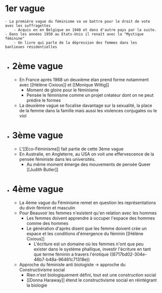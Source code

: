 # 1er vague
	- La première vague du féminisme va se battre pour le droit de vote avec les suffragettes
		- Acquis en en Belgique en 1948 et dans d'autre pays par la suite.
	- Dans les années 1950 au Etats-Unis il renaît avec la "Mystique féminine"
		- Un livre qui parle de la dépression des femmes dans les banlieues résidentielles
- # 2ème vague
	- En France après 1968 un deuxième élan prend forme notamment avec [[Hélène Cixious]] et [[Monique Wittig]]
		- Moment de gloire pour le féminisme
		- Pensée le féminisme comme un projet créateur dont on ne peut prédire le formes
	- La deuxième vague se focalise davantage sur la sexualité, la place de la femme dans la famille mais aussi les violences conjugales ou le viol
- # 3ème vague
	- L'[[Eco-Féminisme]] fait partie de cette 3ème vague
	- En Australie, en Angleterre, au USA on voit une effervescence de la pensée féministe dans les universités.
		- Au même moment émerge des mouvements de pensée Queer [[Judith Butler]]
- # 4ème vague
	- La 4ème vague du Féminisme remet en question les représentations du divin féminin et masculin
	- Pour Beauvoir les femmes n'existent qu'en relation avec les hommes
		- Les femmes doivent apprendre à occuper l'espace des hommes comme des hommes
		- Le génération d'après disent que les femme doivent crée un espace et les conditions d'émergence du féminin [[Hélène Cixious]]
			- L'écriture est un domaine où les femmes n'ont que peu exister dans le système phallique, investir l'écriture en tant que terme féminin a travers l'érotique ((6717bd02-304e-46b7-b48a-96461c71318e))
	- Approche du féministe anti biologiste -> approche du Constructivisme social
		- Rien n'est biologiquement défini, tout est une construction social
		- [[Donna Haraway]] étend le constructivisme social en réintégrant la biologie